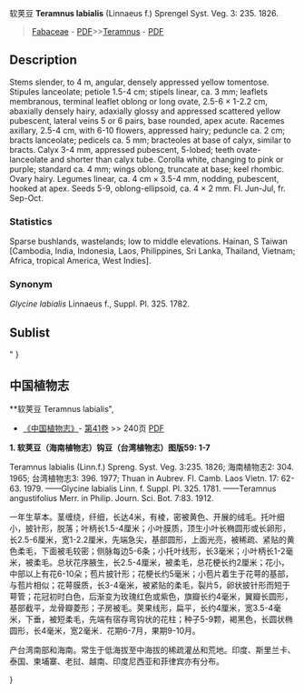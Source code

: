 软荚豆 **Teramnus labialis** (Linnaeus f.) Sprengel Syst. Veg. 3: 235. 1826.

> [Fabaceae](http://www.iplant.cn/info/Fabaceae?t=foc) - [PDF](http://www.iplant.cn/foc/pdf/Fabaceae.pdf)>>[Teramnus](http://www.iplant.cn/info/Teramnus?t=foc) - [PDF](http://www.iplant.cn/foc/pdf/Teramnus.pdf)

## Description

Stems slender, to 4 m, angular, densely appressed yellow tomentose. Stipules lanceolate; petiole 1.5-4 cm; stipels linear, ca. 3 mm; leaflets membranous, terminal leaflet oblong or long ovate, 2.5-6 × 1-2.2 cm, abaxially densely hairy, adaxially glossy and appressed scattered yellow pubescent, lateral veins 5 or 6 pairs, base rounded, apex acute. Racemes axillary, 2.5-4 cm, with 6-10 flowers, appressed hairy; peduncle ca. 2 cm; bracts lanceolate; pedicels ca. 5 mm; bracteoles at base of calyx, similar to bracts. Calyx 3-4 mm, appressed pubescent, 5-lobed; teeth ovate-lanceolate and shorter than calyx tube. Corolla white, changing to pink or purple; standard ca. 4 mm; wings oblong, truncate at base; keel rhombic. Ovary hairy. Legumes linear, ca. 4 cm × 3.5-4 mm, nodding, pubescent, hooked at apex. Seeds 5-9, oblong-ellipsoid, ca. 4 × 2 mm. Fl. Jun-Jul, fr. Sep-Oct.

### Statistics
Sparse bushlands, wastelands; low to middle elevations. Hainan, S Taiwan [Cambodia, India, Indonesia, Laos, Philippines, Sri Lanka, Thailand, Vietnam; Africa, tropical America, West Indies].

### Synonym
*Glycine labialis* Linnaeus f., Suppl. Pl. 325. 1782.


## Sublist
"
}
## 中国植物志



**软荚豆 Teramnus labialis",



* [《中国植物志》](http://www.iplant.cn/frps)- [第41卷](http://www.iplant.cn/frps/vol/41) >> 240页 [PDF](http://www.iplant.cn/frps/pdf/41/240.pdf)


**1. 软荚豆（海南植物志）钩豆（台湾植物志）图版59: 1-7**

Teramnus labialis (Linn.f.) Spreng. Syst. Veg. 3:235. 1826; 海南植物志2: 304. 1965; 台湾植物志3: 396. 1977; Thuan in Aubrev. Fl. Camb. Laos Vietn. 17: 62-63. 1979. ——Glycine labialis Linn. f. Suppl. Pl. 325. 1781. ——Teramnus angustifolius Merr. in Philip. Journ. Sci. Bot. 7:83. 1912.

一年生草本。茎缠绕，纤细，长达4米，有棱，密被黄色、开展的绒毛。托叶细小，披针形，脱落；叶柄长1.5-4厘米；小叶膜质，顶生小叶长椭圆形或长卵形，长2.5-6厘米，宽1-2.2厘米，先端急尖，基部圆形，上面光亮，被稀疏、紧贴的黄色柔毛，下面被毛较密；侧脉每边5-6条；小托叶线形，长3毫米；小叶柄长1-2毫米，被柔毛。总状花序腋生，长2.5-4厘米，被柔毛，总花梗长约2厘米；花小，中部以上有花6-10朵；苞片披针形；花梗长约5毫米；小苞片着生于花萼的基部，与苞片相似；花萼膜质，长3-4毫米，被紧贴的柔毛，裂片5，卵状披针形而短于萼管；花冠初时白色，后渐变为玫瑰红色或紫色，旗瓣长约4毫米，翼瓣长圆形，基部截平，龙骨瓣菱形；子房被毛。荚果线形，扁平，长约4厘米，宽3.5-4毫米，下垂，被短柔毛，先端有宿存弯钩状的花柱；种子5-9颗，褐黑色，长圆状椭圆形，长4毫米，宽2毫米．花期6-7月，果期9-10月。

产台湾南部和海南。常生于低海拔至中海拔的稀疏灌丛和荒地。印度、斯里兰卡、泰国、柬埔寨、老挝、越南、印度尼西亚和菲律宾亦有分布。



}